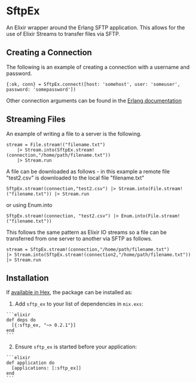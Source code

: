 # SftpEx

An Elixir wrapper around the Erlang SFTP application. This allows for the use of Elixir Streams to 
transfer files via SFTP. 
 
## Creating a Connection

The following is an example of creating a connection with a username and password. 

    {:ok, conn} = SftpEx.connect([host: 'somehost', user: 'someuser', password: 'somepassword'])

Other connection arguments can be found in the [Erlang documentation]("http://erlang.org/doc/man/ssh.html#connect-3") 


## Streaming Files

An example of writing a file to a server is the following.
    
    stream = File.stream!("filename.txt")
        |> Stream.into(SftpEx.stream!(connection,"/home/path/filename.txt"))
        |> Stream.run
   
A file can be downloaded as follows - in this example a remote file "test2.csv" is downloaded to 
the local file "filename.txt" 

    SftpEx.stream!(connection,"test2.csv") |> Stream.into(File.stream!("filename.txt")) |> Stream.run

or using Enum.into

    SftpEx.stream!(connection, "test2.csv") |> Enum.into(File.stream!("filename.txt"))
    
This follows the same pattern as Elixir IO streams so a file can be transferred
from one server to another via SFTP as follows.

    stream = SftpEx.stream!(connection,"/home/path/filename.txt")
    |> Stream.into(SftpEx.stream!(connection2,"/home/path/filename.txt"))
    |> Stream.run

## Installation

If [available in Hex](https://hex.pm/docs/publish), the package can be installed as:

  1. Add `sftp_ex` to your list of dependencies in `mix.exs`:

    ```elixir
    def deps do
      [{:sftp_ex, "~> 0.2.1"}]
    end
    ```

  2. Ensure `sftp_ex` is started before your application:

    ```elixir
    def application do
      [applications: [:sftp_ex]]
    end
    ```

